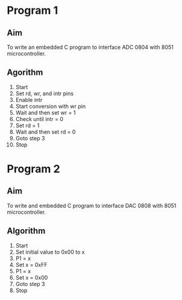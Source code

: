 # Program 1
## Aim
To write an embedded C program to interface ADC 0804 with 8051 microcontroller.
## Agorithm
1. Start
2. Set rd, wr, and intr pins
3. Enable intr
4. Start conversion with wr pin
5. Wait and then set wr = 1
6. Check until intr = 0
7. Set rd = 1
8. Wait and then set rd = 0
9. Goto step 3
10. Stop

# Program 2
## Aim
To write and embedded C program to interface DAC 0808 with 8051 microcontroller.
## Algorithm
1. Start
2. Set initial value to 0x00 to x
3. P1 = x
4. Set x = 0xFF
5. P1 = x
6. Set x = 0x00
7. Goto step 3
8. Stop
